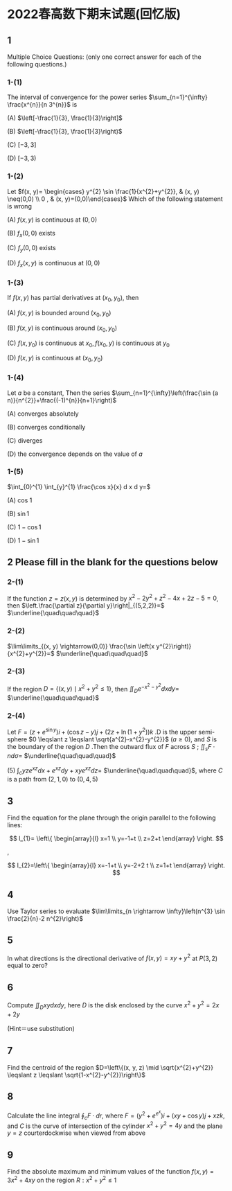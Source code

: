 # 2022春高数下期末试题(回忆版)

## 1

Multiple Choice Questions: (only one correct answer for each of the following questions.)

### 1-(1)

The interval of convergence for the power series $\sum_{n=1}^{\infty} \frac{x^{n}}{n 3^{n}}$ is

(A) $\left[-\frac{1}{3}, \frac{1}{3}\right]$

(B) $\left[-\frac{1}{3}, \frac{1}{3}\right)$

(C) $[-3,3]$

(D) $[-3,3)$

### 1-(2)

Let $f(x, y)= \begin{cases} y^{2} \sin \frac{1}{x^{2}+y^{2}},  & (x, y) \neq(0,0) \\ 0 , &  (x, y)=(0,0)\end{cases}$ Which of the following statement is wrong

(A) $f(x, y)$ is continuous at $(0,0)$

(B) $f_{x}(0,0)$ exists

(C) $f_{y}(0,0)$ exists

(D) $f_{x}(x, y)$ is continuous at $(0,0)$

### 1-(3)

If $f(x, y)$ has partial derivatives at $\left(x_{0}, y_{0}\right)$, then

(A) $f(x, y)$ is bounded around $\left(x_{0}, y_{0}\right)$

(B) $f(x, y)$ is continuous around $\left(x_{0}, y_{0}\right)$

(C) $f\left(x, y_{0}\right)$ is continuous at $x_{0}, f\left(x_{0}, y\right)$ is continuous at $y_{0}$

(D) $f(x, y)$ is continuous at $\left(x_{0}, y_{0}\right)$

### 1-(4)

Let $a$ be a constant, Then the series $\sum_{n=1}^{\infty}\left(\frac{\sin (a n)}{n^{2}}+\frac{(-1)^{n}}{n+1}\right)$

(A) converges absolutely

(B) converges conditionally

(C) diverges

(D) the convergence depends on the value of $a$

### 1-(5)

$\int_{0}^{1} \int_{y}^{1} \frac{\cos x}{x} d x d y=$

(A) cos 1

(B)  $\sin 1$

(C)  $1-\cos 1$

(D)  $1-\sin 1$

## 2 Please fill in the blank for the questions below

### 2-(1)

If the function $z = z(x, y)$ is determined by $x^{2}-2 y^{2}+z^{2}-4 x+2 z-5=0$, then $\left.\frac{\partial z}{\partial y}\right|_{(5,2,2)}=$ $\underline{\quad\quad\quad}$

### 2-(2)

$\lim\limits_{(x, y) \rightarrow(0,0)} \frac{\sin \left(x y^{2}\right)}{x^{2}+y^{2}}=$ $\underline{\quad\quad\quad}$

### 2-(3)

If the region $D=\left\{(x, y) \mid x^{2}+y^{2} \leq 1\right\}$, then $\iint_{D} e^{-x^{2}-y^{2}} d x d y=$ $\underline{\quad\quad\quad}$

### 2-(4)

Let $F=\left(z+e^{\sin y}\right) i+(\cos z-y) j+\left(2 z+\ln \left(1+y^{2}\right)\right) k$ .D is the upper semi-sphere $0 \leqslant z \leqslant \sqrt{a^{2}-x^{2}-y^{2}}$ $(a \geq 0)$, and $S$ is the boundary of the region $D$ .Then the outward flux of $F$ across $S$ ; $\iint_{s} F \cdot n d \sigma=$ $\underline{\quad\quad\quad}$

(5)  $\int_c y z e^{x z} d x+e^{x z} d y+x y e^{x z} d z=$ $\underline{\quad\quad\quad}$, where $C$ is a path from $(2,1,0)$ to $(0,4,5)$

## 3

Find the equation for the plane through the origin parallel to the following lines:

$$
l_{1}=
\left\{
\begin{array}{l}
x=1 \\
y=-1+t \\
z=2+t
\end{array}
\right.
$$

,

$$
l_{2}=\left\{
\begin{array}{l}
x=-1+t \\
y=-2+2 t \\
z=1+t
\end{array}
\right.
$$

## 4

Use Taylor series to evaluate $\lim\limits_{n \rightarrow \infty}\left(n^{3} \sin \frac{2}{n}-2 n^{2}\right)$

## 5

In what directions is the directional derivative of $f(x, y)=x y+y^{2}$ at $P(3,2)$ equal to zero?

## 6

Compute $\iint_{D} x y d x d y$, here $D$ is the disk enclosed by the curve $x^{2}+y^{2}=2 x+2 y$

(Hint＝use substitution)

## 7

Find the centroid of the region $D=\left\{(x, y, z) \mid \sqrt{x^{2}+y^{2}} \leqslant z \leqslant \sqrt{1-x^{2}-y^{2}}\right\}$

## 8

Calculate the line integral $\oint_{c} F \cdot d r$, where $F=\left(y^{2}+e^{e^{x}}\right) i+(x y+\cos y) j+x z k$, and $C$ is the curve of intersection of the cylinder $x^{2}+y^{2}=4 y$ and the plane $y=z$ courterdockwise when viewed from above

## 9

Find the absolute maximum and minimum values of the function $f(x, y)=3 x^{2}+4 x y$ on the region $R: x^{2}+y^{2} \leqslant 1$
